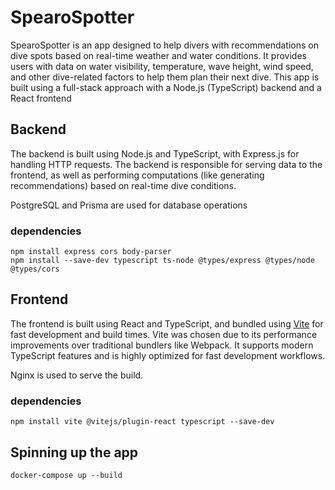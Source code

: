 # SpearoSpotter

SpearoSpotter is an app designed to help divers with recommendations on dive spots based on real-time weather and water conditions. It provides users with data on water visibility, temperature, wave height, wind speed, and other dive-related factors to help them plan their next dive. This app is built using a full-stack approach with a Node.js (TypeScript) backend and a React frontend

## Backend 

The backend is built using Node.js and TypeScript, with Express.js for handling HTTP requests. The backend is responsible for serving data to the frontend, as well as performing computations (like generating recommendations) based on real-time dive conditions.

PostgreSQL and Prisma are used for database operations

### dependencies

```
npm install express cors body-parser
npm install --save-dev typescript ts-node @types/express @types/node @types/cors
```

## Frontend

The frontend is built using React and TypeScript, and bundled using [Vite](https://vite.dev/) for fast development and build times. Vite was chosen due to its performance improvements over traditional bundlers like Webpack. It supports modern TypeScript features and is highly optimized for fast development workflows.

Nginx is used to serve the build.

### dependencies
```
npm install vite @vitejs/plugin-react typescript --save-dev
```

## Spinning up the app 
```
docker-compose up --build
```